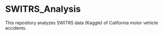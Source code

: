 # SWITRS_Analysis
 This repository analyzes SWITRS data (Kaggle) of California motor vehicle accidents.
